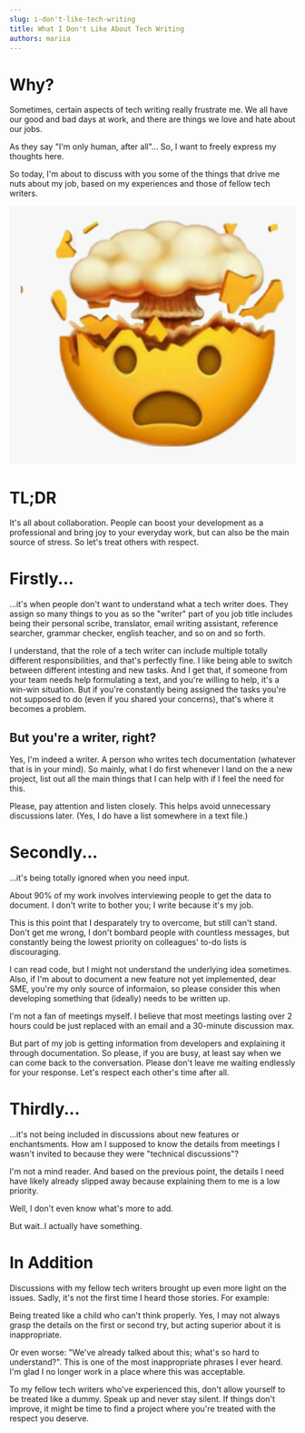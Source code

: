 ```yaml
---
slug: i-don't-like-tech-writing
title: What I Don't Like About Tech Writing
authors: mariia
---
```


# Why?

Sometimes, certain aspects of tech writing really frustrate me. We all have our good and bad days at work, and there are things we love and hate about our jobs.

As they say "I'm only human, after all"...  So, I want to freely express my thoughts here.

So today, I'm about to discuss with you some of the things that drive me nuts about my job, based on my experiences and those of fellow tech writers.

![Boom!](./mindblow.png)

<!--truncate-->

# TL;DR

It's all about collaboration. People can boost your development as a professional and bring joy to your everyday work, but can also be the main source of stress.  So let's treat others with respect. 

# Firstly...

...it's when people don't want to understand what a tech writer does. They assign so many things to you as so the "writer" part of you job title includes being their personal scribe, translator, email writing assistant, reference searcher, grammar checker, english teacher, and so on and so forth. 

I understand, that the role of a tech writer can include multiple totally different responsibilities, and that's perfectly fine. I like being able to switch between different intesting and new tasks.
And I get that, if someone from your team needs help formulating a text, and you're willing to help, it's a win-win situation.
But if you're constantly being assigned the tasks you're not supposed to do (even if you shared your concerns), that's where it becomes a problem.

## But you're a writer, right?

Yes, I'm indeed a writer. A person who writes tech documentation (whatever that is in your mind).
So mainly, what I do first whenever I land on the a new project, list out all the main things that I can help with if I feel the need for this.

Please, pay attention and listen closely.  This helps avoid unnecessary discussions later. (Yes, I do have a list somewhere in a text file.)


# Secondly...

...it's being totally ignored when you need input.

About 90% of my work involves interviewing people to get the data to document. I don't write to bother you; I write because it's my job.

This is this point that I desparately try to overcome, but still can't stand.
Don't get me wrong, I don't bombard people with countless messages, but constantly being the lowest priority on colleagues' to-do lists is discouraging.

I can read code,  but I might not understand the underlying idea sometimes. Also, if I'm about to document a new feature not yet implemented, dear SME, you're my only source of informaion, so please consider this when developing something that (ideally) needs to be written up.

I'm not a fan of meetings myself. I believe that most meetings lasting over 2 hours could be just replaced with an email and a 30-minute discussion max.

But part of my job is getting information from developers and explaining it through documentation.
So please, if you are busy, at least say when we can come back to the conversation. Please don't leave me waiting endlessly for your response. Let's respect each other's time after all.

# Thirdly...

...it's not being included in discussions about new features or enchantsments. How am I supposed to know the details from meetings I wasn't invited to because they were "technical discussions"?

I'm not a mind reader. And based on the previous point, the details I need have likely already slipped away because explaining them to me is a low priority.

Well, I don't even know what's more to add.

But wait..I actually have something.

# In Addition

Discussions with my fellow tech writers brought up even more light on the issues. Sadly, it's not the first time I heard those stories. For example:

Being treated like a child who can't think properly. Yes, I may not always grasp the details on the first or second try, but acting superior about it is inappropriate.

Or even worse:  "We've already talked about this; what's so hard to understand?".
This is one of the most inappropriate phrases I ever heard. I'm glad I no longer work in a place where this was acceptable.


To my fellow tech writers who've experienced this, don't allow yourself to be treated like a dummy. Speak up and never stay silent. If things don't improve, it might be time to find a project where you're treated with the respect you deserve.

